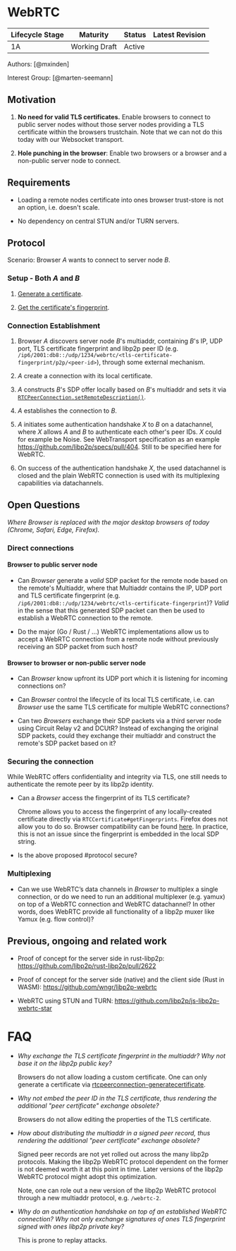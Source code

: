 # WebRTC

| Lifecycle Stage | Maturity      | Status | Latest Revision |
|-----------------|---------------|--------|-----------------|
| 1A              | Working Draft | Active |                 |

Authors: [@mxinden]

Interest Group: [@marten-seemann]

## Motivation

1. **No need for valid TLS certificates.** Enable browsers to connect to public
   server nodes without those server nodes providing a TLS certificate within
   the browsers trustchain. Note that we can not do this today with our
   Websocket transport.

2. **Hole punching in the browser**: Enable two browsers or a browser and a
   non-public server node to connect.

## Requirements

- Loading a remote nodes certificate into ones browser trust-store is not an
  option, i.e. doesn't scale.

- No dependency on central STUN and/or TURN servers.

## Protocol

Scenario: Browser _A_ wants to connect to server node _B_.

### Setup - Both _A_ and _B_

1. [Generate a
   certificate](https://www.w3.org/TR/webrtc/#dom-rtcpeerconnection-generatecertificate).

2. [Get the certificate's
   fingerprint](https://www.w3.org/TR/webrtc/#dom-rtccertificate-getfingerprints).

### Connection Establishment

1. Browser _A_ discovers server node _B_'s multiaddr, containing _B_'s IP, UDP
  port, TLS certificate fingerprint and libp2p peer ID (e.g.
  `/ip6/2001:db8::/udp/1234/webrtc/<tls-certificate-fingerprint/p2p/<peer-id>`),
  through some external mechanism.

2. _A_ create a connection with its local certificate.

3. _A_ constructs _B_'s SDP offer locally based on _B_'s multiaddr and sets it
   via
   [`RTCPeerConnection.setRemoteDescription()`](https://developer.mozilla.org/en-US/docs/Web/API/RTCPeerConnection/setRemoteDescription).

4. _A_ establishes the connection to _B_.

5. _A_ initiates some authentication handshake _X_ to _B_ on a datachannel,
   where _X_ allows _A_ and _B_ to authenticate each other's peer IDs. _X_ could
   for example be Noise. See WebTransport specification as an example
   https://github.com/libp2p/specs/pull/404. Still to be specified here for
   WebRTC.

6. On success of the authentication handshake _X_, the used datachannel is
   closed and the plain WebRTC connection is used with its multiplexing
   capabilities via datachannels.

## Open Questions

_Where _Browser_ is replaced with the major desktop browsers of today (Chrome,
Safari, Edge, Firefox)._

### Direct connections

#### Browser to public server node

- Can _Browser_ generate a _valid_ SDP packet for the remote node based on the
  remote's Multiaddr, where that Multiaddr contains the IP, UDP port and TLS
  certificate fingerprint (e.g.
  `/ip6/2001:db8::/udp/1234/webrtc/<tls-certificate-fingerprint`)? _Valid_ in
  the sense that this generated SDP packet can then be used to establish a
  WebRTC connection to the remote.

- Do the major (Go / Rust / ...) WebRTC implementations allow us to accept a
  WebRTC connection from a remote node without previously receiving an SDP
  packet from such host?

#### Browser to browser or non-public server node

- Can _Browser_ know upfront its UDP port which it is listening for incoming
  connections on?

- Can _Browser_ control the lifecycle of its local TLS certificate, i.e. can
  _Browser_ use the same TLS certificate for multiple WebRTC connections?

- Can two _Browsers_ exchange their SDP packets via a third server node using
  Circuit Relay v2 and DCUtR? Instead of exchanging the original SDP packets,
  could they exchange their multiaddr and construct the remote's SDP packet
  based on it?

### Securing the connection

While WebRTC offers confidentiality and integrity via TLS, one still needs to
authenticate the remote peer by its libp2p identity.

- Can a _Browser_ access the fingerprint of its TLS certificate?

  Chrome allows you to access the fingerprint of any locally-created certificate
  directly via `RTCCertificate#getFingerprints`. Firefox does not allow you to
  do so. Browser compatibility can be found
  [here](https://developer.mozilla.org/en-US/docs/Web/API/RTCCertificate). In
  practice, this is not an issue since the fingerprint is embedded in the local
  SDP string.

- Is the above proposed #protocol secure?

### Multiplexing

- Can we use WebRTC’s data channels in _Browser_ to multiplex a single
  connection, or do we need to run an additional multiplexer (e.g. yamux) on top
  of a WebRTC connection and WebRTC datachannel? In other words, does WebRTC
  provide all functionality of a libp2p muxer like Yamux (e.g. flow control)?

## Previous, ongoing and related work

- Proof of concept for the server side in rust-libp2p:
  https://github.com/libp2p/rust-libp2p/pull/2622

- Proof of concept for the server side (native) and the client side (Rust in
  WASM): https://github.com/wngr/libp2p-webrtc

- WebRTC using STUN and TURN: https://github.com/libp2p/js-libp2p-webrtc-star

# FAQ

- _Why exchange the TLS certificate fingerprint in the multiaddr? Why not
  base it on the libp2p public key?_

  Browsers do not allow loading a custom certificate. One can only generate a
  certificate via
  [rtcpeerconnection-generatecertificate](https://www.w3.org/TR/webrtc/#dom-rtcpeerconnection-generatecertificate).

- _Why not embed the peer ID in the TLS certificate, thus rendering the
  additional "peer certificate" exchange obsolete?_

  Browsers do not allow editing the properties of the TLS certificate.

- _How about distributing the multiaddr in a signed peer record, thus rendering
  the additional "peer certificate" exchange obsolete?_

  Signed peer records are not yet rolled out across the many libp2p protocols.
  Making the libp2p WebRTC protocol dependent on the former is not deemed worth
  it at this point in time. Later versions of the libp2p WebRTC protocol might
  adopt this optimization.

  Note, one can role out a new version of the libp2p WebRTC protocol through a
  new multiaddr protocol, e.g. `/webrtc-2`.

- _Why do an authentication handshake on top of an established WebRTC
  connection? Why not only exchange signatures of ones TLS fingerprint signed
  with ones libp2p private key?_

  This is prone to replay attacks.
